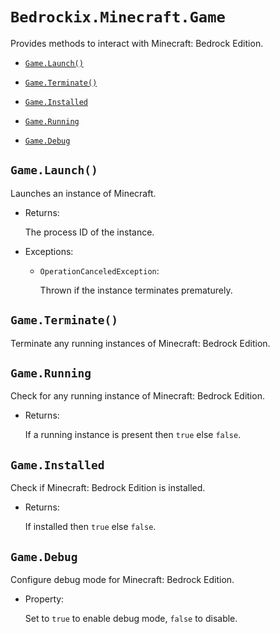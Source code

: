 # `Bedrockix.Minecraft.Game`

Provides methods to interact with Minecraft: Bedrock Edition.

- [`Game.Launch()`](#gamelaunch)

- [`Game.Terminate()`](#gameterminate)

- [`Game.Installed`](#gameinstalled)

- [`Game.Running`](#gamerunning)

- [`Game.Debug`](#gamedebug)

## `Game.Launch()`

Launches an instance of Minecraft.

- Returns: 
    
    The process ID of the instance.

- Exceptions:
    
    - `OperationCanceledException`: 
        
        Thrown if the instance terminates prematurely.

## `Game.Terminate()`

Terminate any running instances of Minecraft: Bedrock Edition.

## `Game.Running`

Check for any running instance of Minecraft: Bedrock Edition.

- Returns: 
    
    If a running instance is present then `true` else `false`.

## `Game.Installed`

Check if Minecraft: Bedrock Edition is installed.

- Returns:

    If installed then `true` else `false`. 

## `Game.Debug` 

Configure debug mode for Minecraft: Bedrock Edition.

- Property: 

    Set to `true` to enable debug mode, `false` to disable.